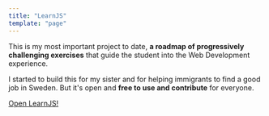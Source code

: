```yaml
---
title: "LearnJS"
template: "page"
---
```


This is my most important project to date, **a roadmap of progressively challenging
exercises** that guide the student into the Web Development experience.

I started to build this for my sister and for helping immigrants to find a good
job in Sweden. But it's open and **free to use and contribute** for everyone.

[Open LearnJS!](https://learnjs.today)
